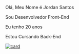Olá, Meu Nome é Jordan Santos

Sou Desenvolvedor Front-End

Eu tenho 20 anos

Estou Cursando Back-End

[![card](https://github-readme-stats.vercel.app/api?username=JordanSantos0502&theme=Dark)](https://github.com/anuraghazra/github-readme-stats)
